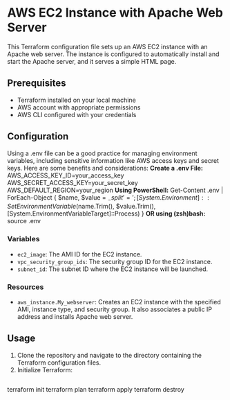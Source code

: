 # AWS EC2 Instance with Apache Web Server

This Terraform configuration file sets up an AWS EC2 instance with an Apache web server. The instance is configured to automatically install and start the Apache server, and it serves a simple HTML page.


## Prerequisites

- Terraform installed on your local machine
- AWS account with appropriate permissions
- AWS CLI configured with your credentials

## Configuration
Using a .env file can be a good practice for managing environment variables, including sensitive information like AWS access keys and secret keys. Here are some benefits and considerations:
**Create a .env File:**
AWS_ACCESS_KEY_ID=your_access_key
AWS_SECRET_ACCESS_KEY=your_secret_key
AWS_DEFAULT_REGION=your_region
**Using PowerShell:**
Get-Content .env | ForEach-Object { $name, $value = $_ -split '='; [System.Environment]::SetEnvironmentVariable($name.Trim(), $value.Trim(), [System.EnvironmentVariableTarget]::Process) }
**OR
using (zsh)bash:**
source .env

### Variables

- `ec2_image`: The AMI ID for the EC2 instance.
- `vpc_security_group_ids`: The security group ID for the EC2 instance.
- `subnet_id`: The subnet ID where the EC2 instance will be launched.

### Resources

- `aws_instance.My_webserver`: Creates an EC2 instance with the specified AMI, instance type, and security group. It also associates a public IP address and installs Apache web server.

## Usage

1. Clone the repository and navigate to the directory containing the Terraform configuration files.
2. Initialize Terraform:
   ```sh
terraform init
terraform plan
terraform apply
terraform destroy

